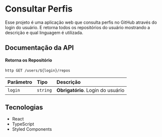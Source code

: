 # Consultar Perfis

Esse projeto é uma aplicação web que consulta perfis no GitHub através do login do usuário. E retorna todos os repositórios do usuário mostrando a descrição e qual linguagem é utilizada.

## Documentação da API

#### Retorna os Repositório 

`http
  GET /users/${login}/repos
`

| Parâmetro   | Tipo       | Descrição                                   |
| :---------- | :--------- | :------------------------------------------ |
| `login`      | `string` | **Obrigatório**. Login do usuário |

## Tecnologias 

 - React
 - TypeScript
 - Styled Components

